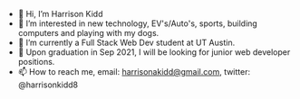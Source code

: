 - 👋 Hi, I’m Harrison Kidd
- 👀 I’m interested in new technology, EV's/Auto's, sports, building computers and playing with my dogs.
- 🌱 I’m currently a Full Stack Web Dev student at UT Austin.
- 💞️ Upon graduation in Sep 2021, I will be looking for junior web developer positions.
- 📫 How to reach me, email: harrisonakidd@gmail.com, twitter: @harrisonkidd8

<!---
hkidd/hkidd is a ✨ special ✨ repository because its `README.md` (this file) appears on your GitHub profile.
You can click the Preview link to take a look at your changes.
--->
